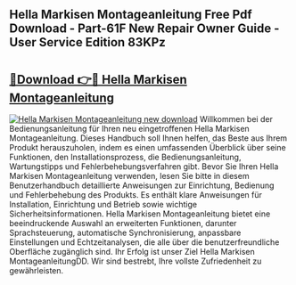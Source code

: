 ## Hella Markisen Montageanleitung Free Pdf Download - Part-61F New Repair Owner Guide - User Service Edition 83KPz

# <h2><a href="http://df7rvxa.blite.top/?on=Hella+Markisen+Montageanleitung">🔗Download 👉🔴 Hella Markisen Montageanleitung</a></h2>

[![Hella Markisen Montageanleitung new download](https://i.imgur.com/lujVjoI.png)](http://df7rvxa.blite.top/?on=Hella+Markisen+Montageanleitung)
Willkommen bei der Bedienungsanleitung für Ihren neu eingetroffenen Hella Markisen Montageanleitung. Dieses Handbuch soll Ihnen helfen, das Beste aus Ihrem Produkt herauszuholen, indem es einen umfassenden Überblick über seine Funktionen, den Installationsprozess, die Bedienungsanleitung, Wartungstipps und Fehlerbehebungsverfahren gibt. Bevor Sie Ihren Hella Markisen Montageanleitung verwenden, lesen Sie bitte in diesem Benutzerhandbuch detaillierte Anweisungen zur Einrichtung, Bedienung und Fehlerbehebung des Produkts. Es enthält klare Anweisungen für Installation, Einrichtung und Betrieb sowie wichtige Sicherheitsinformationen. Hella Markisen Montageanleitung bietet eine beeindruckende Auswahl an erweiterten Funktionen, darunter Sprachsteuerung, automatische Synchronisierung, anpassbare Einstellungen und Echtzeitanalysen, die alle über die benutzerfreundliche Oberfläche zugänglich sind. Ihr Erfolg ist unser Ziel Hella Markisen MontageanleitungDD. Wir sind bestrebt, Ihre vollste Zufriedenheit zu gewährleisten.
